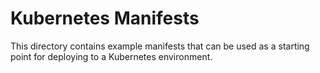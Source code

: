 # Kubernetes Manifests

This directory contains example manifests that can be used as a starting point for
deploying to a Kubernetes environment.
